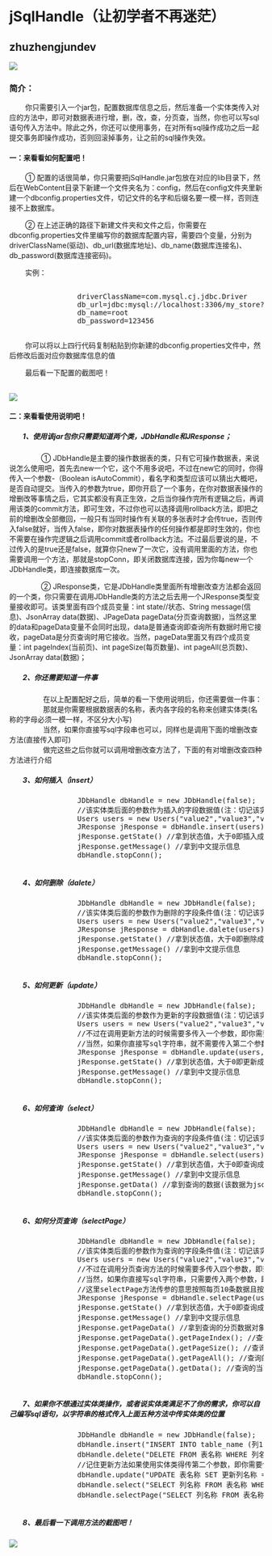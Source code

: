 <html>
        <body>
        <h1>jSqlHandle（让初学者不再迷茫）</h1>
        <h2>zhuzhengjundev</h2>
        <img src="https://qlogo1.store.qq.com/qzone/1471888328/1471888328/100?1590622011">
        <h3>简介：</h3>
        <p>&nbsp;&nbsp;&nbsp;&nbsp;&nbsp;&nbsp;&nbsp;&nbsp;你只需要引入一个jar包，配置数据库信息之后，然后准备一个实体类传入对应的方法中，即可对数据表进行增，删，改，查，分页查，当然，你也可以写sql语句传入方法中。除此之外，你还可以使用事务，在对所有sql操作成功之后一起提交事务即操作成功，否则回滚掉事务，让之前的sql操作失效。
        </p>
        <h4>一：来看看如何配置吧！</h4>
        <p>&nbsp;&nbsp;&nbsp;&nbsp;&nbsp;&nbsp;&nbsp;&nbsp;① 配置的话很简单，你只需要把jSqlHandle.jar包放在对应的lib目录下，然后在WebContent目录下新建一个文件夹名为：config，然后在config文件夹里新建一个dbconfig.properties文件，切记文件的名字和后缀名要一模一样，否则连接不上数据库。</p>
        <p>&nbsp;&nbsp;&nbsp;&nbsp;&nbsp;&nbsp;&nbsp;&nbsp;② 在上述正确的路径下新建文件夹和文件之后，你需要在dbconfig.properties文件里编写你的数据库配置内容，需要四个变量，分别为driverClassName(驱动)、db_url(数据库地址)、db_name(数据库连接名)、db_password(数据库连接密码)。</p>
        <p>&nbsp;&nbsp;&nbsp;&nbsp;&nbsp;&nbsp;&nbsp;&nbsp;实例：</p>
        <pre>     
                driverClassName=com.mysql.cj.jdbc.Driver
                db_url=jdbc:mysql://localhost:3306/my_store?useUnicode=true&characterEncoding=utf-8&serverTimezone=UTC
                db_name=root
                db_password=123456
        </pre>
        <p>&nbsp;&nbsp;&nbsp;&nbsp;&nbsp;&nbsp;&nbsp;&nbsp;你可以将以上四行代码复制粘贴到你新建的dbconfig.properties文件中，然后修改后面对应你数据库信息的值</p>
        <p>&nbsp;&nbsp;&nbsp;&nbsp;&nbsp;&nbsp;&nbsp;&nbsp;最后看一下配置的截图吧！</p><br>
        <img src="http://a1.qpic.cn/psc?/V100BnzP2hNMuE/qWkkGOdvaHRbO0s2SzmJ0NRgdj09ekusZlZr8Kz*SRJhLXbkGm6MNPTJ0BVt5B*Yal*NqsTMe8FGjIHkptXzxQ!!/c&ek=1&kp=1&pt=0&bo=iwWQAgAAAAADFy4!&tl=1&vuin=1471888328&tm=1594108800&sce=60-2-2&rf=0-0">
        <h4>二：来看看使用说明吧！</h4>
        <h5>&nbsp;&nbsp;&nbsp;&nbsp;&nbsp;&nbsp;&nbsp;&nbsp;1、使用该jar包你只需要知道两个类，JDbHandle和JResponse；</h5>
        <p>&nbsp;&nbsp;&nbsp;&nbsp;&nbsp;&nbsp;&nbsp;&nbsp;&nbsp;&nbsp;&nbsp;&nbsp;&nbsp;&nbsp;&nbsp;&nbsp;① JDbHandle是主要的操作数据表的类，只有它可操作数据表，来说说怎么使用吧，首先去new一个它，这个不用多说吧，不过在new它的同时，你得传入一个参数-（Boolean isAutoCommit），看名字和类型应该可以猜出大概吧，是否自动提交。当传入的参数为true，即你开启了一个事务，在你对数据表操作的增删改等事情之后，它其实都没有真正生效，之后当你操作完所有逻辑之后，再调用该类的commit方法，即可生效，不过你也可以选择调用rollback方法，即把之前的增删改全部撤回，一般只有当同时操作有关联的多张表时才会传true，否则传入false就好，当传入false，即你对数据表操作的任何操作都是即时生效的，你也不需要在操作完逻辑之后调用commit或者rollback方法。不过最后要说的是，不过传入的是true还是false，就算你只new了一次它，没有调用里面的方法，你也需要调用一个方法，那就是stopConn，即关闭数据库连接，因为你每new一个JDbHandle类，即连接数据库一次。</p>
        <p>&nbsp;&nbsp;&nbsp;&nbsp;&nbsp;&nbsp;&nbsp;&nbsp;&nbsp;&nbsp;&nbsp;&nbsp;&nbsp;&nbsp;&nbsp;&nbsp;② JResponse类，它是JDbHandle类里面所有增删改查方法都会返回的一个类，你只需要在调用JDbHandle类的方法之后去用一个JResponse类型变量接收即可。该类里面有四个成员变量：int state//状态、String message(信息)、JsonArray data(数据)、JPageData pageData(分页查询数据)，当然这里的data和pageData变量不会同时出现，data是普通查询即查询所有数据时用它接收，pageData是分页查询时用它接收。当然，pageData里面又有四个成员变量：int pageIndex(当前页)、int pageSize(每页数量)、int pageAll(总页数)、JsonArray data(数据)；</p>
        <h5>&nbsp;&nbsp;&nbsp;&nbsp;&nbsp;&nbsp;&nbsp;&nbsp;2、你还需要知道一件事</h5>
        <p>
                &nbsp;&nbsp;&nbsp;&nbsp;&nbsp;&nbsp;&nbsp;&nbsp;&nbsp;&nbsp;&nbsp;&nbsp;&nbsp;&nbsp;&nbsp;&nbsp;
                在以上配置配好之后，简单的看一下使用说明后，你还需要做一件事：<br>
                &nbsp;&nbsp;&nbsp;&nbsp;&nbsp;&nbsp;&nbsp;&nbsp;&nbsp;&nbsp;&nbsp;&nbsp;&nbsp;&nbsp;&nbsp;&nbsp;
                那就是你需要根据数据表的名称，表内各字段的名称来创建实体类(名称的字母必须一模一样，不区分大小写)<br>
                &nbsp;&nbsp;&nbsp;&nbsp;&nbsp;&nbsp;&nbsp;&nbsp;&nbsp;&nbsp;&nbsp;&nbsp;&nbsp;&nbsp;&nbsp;&nbsp;
                当然，如果你直接写sql字段串也可以，同样也是调用下面的增删改查方法(直接传入即可)<br>
                &nbsp;&nbsp;&nbsp;&nbsp;&nbsp;&nbsp;&nbsp;&nbsp;&nbsp;&nbsp;&nbsp;&nbsp;&nbsp;&nbsp;&nbsp;&nbsp;
                做完这些之后你就可以调用增删改查方法了，下面的有对增删改查四种方法进行介绍
        </p>
        <h5>&nbsp;&nbsp;&nbsp;&nbsp;&nbsp;&nbsp;&nbsp;&nbsp;3、如何插入（insert）</h5>
        <pre>
                JDbHandle dbHandle = new JDbHandle(false);
                //该实体类后面的参数作为插入的字段数据值(注：切记该实体类的类名和成员变量名字要与数据表对应，不能缺少或添加字段，不区分大小写)
                Users users = new Users("value2","value3","value4","value5");
                JResponse jResponse = dbHandle.insert(users);
                jResponse.getState() //拿到状态值，大于0即插入成功，等于0即插入失败
                jResponse.getMessage() //拿到中文提示信息
                dbHandle.stopConn();
        </pre>
        <h5>&nbsp;&nbsp;&nbsp;&nbsp;&nbsp;&nbsp;&nbsp;&nbsp;4、如何删除（dalete）</h5>
        <pre>
                JDbHandle dbHandle = new JDbHandle(false);
                //该实体类后面的参数作为删除的字段条件值(注：切记该实体类的类名和成员变量名字要与数据表对应，不能缺少或添加字段，不区分大小写)
                Users users = new Users("value2","value3","value4","value5");
                JResponse jResponse = dbHandle.dalete(users);
                jResponse.getState() //拿到状态值，大于0即删除成功，等于0即删除失败
                jResponse.getMessage() //拿到中文提示信息
                dbHandle.stopConn();
        </pre>
        <h5>&nbsp;&nbsp;&nbsp;&nbsp;&nbsp;&nbsp;&nbsp;&nbsp;5、如何更新（update）</h5>
        <pre>
                JDbHandle dbHandle = new JDbHandle(false);
                //该实体类后面的参数作为更新的字段数据值(注：切记该实体类的类名和成员变量名字要与数据表对应，不能缺少或添加字段，不区分大小写)
                Users users = new Users("value2","value3","value4","value5");
                //不过在调用更新方法的时候需要多传入一个参数，即你需要使用哪些字段名称作为更新条件，可多个条件，中间用英文逗号隔开，作为字符串传入即可
                //当然，如果你直接写sql字符串，就不需要传入第二个参数
                JResponse jResponse = dbHandle.update(users,"userName,userPwd");
                jResponse.getState() //拿到状态值，大于0即更新成功，等于0即更新失败
                jResponse.getMessage() //拿到中文提示信息
                dbHandle.stopConn();
        </pre>
        <h5>&nbsp;&nbsp;&nbsp;&nbsp;&nbsp;&nbsp;&nbsp;&nbsp;6、如何查询（select）</h5>
        <pre>
                JDbHandle dbHandle = new JDbHandle(false);
                //该实体类后面的参数作为查询的字段条件值(注：切记该实体类的类名和成员变量名字要与数据表对应，不能缺少或添加字段，不区分大小写)
                Users users = new Users("value2","value3","value4","value5");
                JResponse jResponse = dbHandle.select(users);
                jResponse.getState() //拿到状态值，大于0即查询成功，等于0即查询的数据为空或查询失败
                jResponse.getMessage() //拿到中文提示信息
                jResponse.getData() //拿到查询的数据(该数据为jsonArray格式，你也可以使用gson将它转成List )
                dbHandle.stopConn();
        </pre>
        <h5>&nbsp;&nbsp;&nbsp;&nbsp;&nbsp;&nbsp;&nbsp;&nbsp;6、如何分页查询（selectPage）</h5>
        <pre>
                JDbHandle dbHandle = new JDbHandle(false);
                //该实体类后面的参数作为查询的字段条件值(注：切记该实体类的类名和成员变量名字要与数据表对应，不能缺少或添加字段，不区分大小写)
                Users users = new Users("value2","value3","value4","value5");
                //不过在调用分页查询方法的时候需要多传入四个参数，即查询排序的字段，以及排序方式（是否正序），你要查询的页码，还有每页显示的数据条数
                //当然，如果你直接写sql字符串，只需要传入两个参数，即你要查询的页码，还有每页显示的数据条数，不过这里要注意一点，传入的sql字符串结尾不要加封号
                //这里selectPage方法传参的意思按照每页10条数据且按照 row_id 和  user_name 字段倒叙查询出第一页的数据
                JResponse jResponse = dbHandle.selectPage(users2,"  row_id , user_name ",false,1,10);
                jResponse.getState() //拿到状态值，大于0即查询成功，等于0即查询的数据为空或查询失败
                jResponse.getMessage() //拿到中文提示信息
                jResponse.getPageData() //拿到查询的分页数据对象(该数据为JPageData对象，使用说明中有提到)
                jResponse.getPageData().getPageIndex(); //查询的当前页码
                jResponse.getPageData().getPageSize(); //查询的每页显示的数据条数
                jResponse.getPageData().getPageAll(); //查询的数据的总页数
                jResponse.getPageData().getData(); //查询的当前页码的数据(该数据同样为jsonArray格式，你也可以使用gson将它转成List )
                dbHandle.stopConn();
        </pre>
        <h5>&nbsp;&nbsp;&nbsp;&nbsp;&nbsp;&nbsp;&nbsp;&nbsp;7、如果你不想通过实体类操作，或者说实体类满足不了你的需求，你可以自己编写sql语句，以字符串的格式传入上面五种方法中传实体类的位置</h5>
        <pre>
                JDbHandle dbHandle = new JDbHandle(false);
                dbHandle.insert("INSERT INTO table_name (列1, 列2,...) VALUES (值1, 值2,....)");
                dbHandle.delete("DELETE FROM 表名称 WHERE 列名称 = 值 AND 列名称 = 值");
                //记住更新方法如果使用实体类得传第二个参数，即你需要使用哪些字段名称作为更新条件，可多个条件，中间用逗号隔开，作为字符串传入即可;这里直接写sql不需要传
                dbHandle.update("UPDATE 表名称 SET 更新列名称 = 新值 WHERE 条件列名称 = 条件值");
                dbHandle.select("SELECT 列名称 FROM 表名称 WHERE 条件列名称 = 条件值");
                dbHandle.selectPage("SELECT 列名称 FROM 表名称 WHERE 条件列名称 = 条件值",1,10);//注意这里传参的sql语句结尾不要加封号
        </pre>
        <h5>&nbsp;&nbsp;&nbsp;&nbsp;&nbsp;&nbsp;&nbsp;&nbsp;8、最后看一下调用方法的截图吧！</h5>
        <img src="http://m.qpic.cn/psc?/V100BnzP2hNMuE/qWkkGOdvaHRbO0s2SzmJ0AMD0o*3B7A15BHC5jhnFCogYB9LJB.zXxoe0AMnkE.4ttzx*jXZRXrH.8h04Z2jsw!!/b&bo=jwUXAwAAAAADB7w!&rf=viewer_4" />
        </body>
</html>
